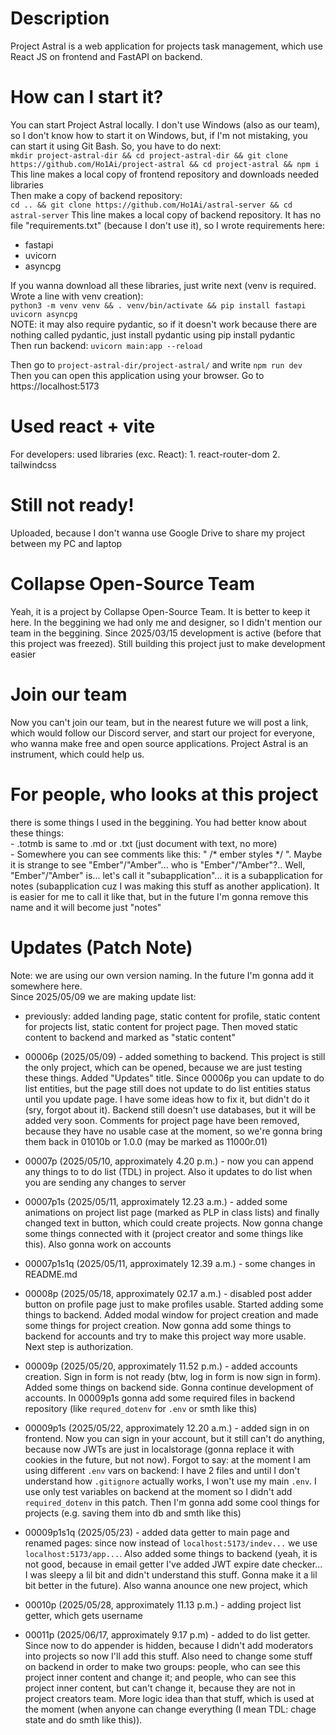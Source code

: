 # Description

Project Astral is a web application for projects task management, which use React JS on frontend and FastAPI on backend. 

# How can I start it?

You can start Project Astral locally. I don't use Windows (also as our team), so I don't know how to start it on Windows, but, if I'm not mistaking, you can start it using Git Bash. So, you have to do next:  
`mkdir project-astral-dir && cd project-astral-dir && git clone https://github.com/Ho1Ai/project-astral && cd project-astral && npm i`  
This line makes a local copy of frontend repository and downloads needed libraries  
Then make a copy of backend repository:  
`cd .. && git clone https://github.com/Ho1Ai/astral-server && cd astral-server`
This line makes a local copy of backend repository. It has no file "requirements.txt" (because I don't use it), so I wrote requirements here:  
- fastapi  
- uvicorn  
- asyncpg  

If you wanna download all these libraries, just write next (venv is required. Wrote a line with venv creation):  
`python3 -m venv venv && . venv/bin/activate && pip install fastapi uvicorn asyncpg`  
NOTE: it may also require pydantic, so if it doesn't work because there are nothing called pydantic, just install pydantic using pip install pydantic  
Then run backend: `uvicorn main:app --reload`

Then go to `project-astral-dir/project-astral/` and write `npm run dev`  
Then you can open this application using your browser. Go to https://localhost:5173



# Used react + vite
For developers: 
    used libraries (exc. React):
        1. react-router-dom
        2. tailwindcss

# Still not ready! 
Uploaded, because I don't wanna use Google Drive to share my project between my PC and laptop

# Collapse Open-Source Team
Yeah, it is a project by Collapse Open-Source Team. It is better to keep it here. In the beggining we had only me and designer, so I didn't mention our team in the beggining.  Since 2025/03/15 development is active (before that this project was freezed). Still building this project just to make development easier

# Join our team
Now you can't join our team, but in the nearest future we will post a link, which would follow our Discord server, and start our project for everyone, who wanna make free and open source applications. Project Astral is an instrument, which could help us.

# For people, who looks at this project
there is some things I used in the beggining. You had better know about these things:  
    - .totmb is same to .md or .txt (just document with text, no more)  
    - Somewhere you can see comments like this: " /* ember styles */ ". Maybe it is strange to see "Ember"/"Amber"... who is "Ember"/"Amber"?.. Well, "Ember"/"Amber" is... let's call it "subapplication"... it is a subapplication for notes (subapplication cuz I was making this stuff as another application). It is easier for me to call it like that, but in the future I'm gonna remove this name and it will become just "notes"

# Updates (Patch Note)
Note: we are using our own version naming. In the future I'm gonna add it somewhere here.  
Since 2025/05/09 we are making update list:
    
- previously: added landing page, static content for profile, static content for projects list, static content for project page. Then moved static content to backend and marked as "static content"
    
- 00006p (2025/05/09) - added something to backend. This project is still the only project, which can be opened, because we are just testing these things. Added "Updates" title. Since 00006p you can update to do list entities, but the page still does not update to do list entities status until you update page. I have some ideas how to fix it, but didn't do it (sry, forgot about it). Backend still doesn't use databases, but it will be added very soon. Comments for project page have been removed, because they have no usable case at the moment, so we're gonna bring them back in 01010b or 1.0.0 (may be marked as 11000r.01)
    
- 00007p (2025/05/10, approximately 4.20 p.m.) - now you can append any things to to do list (TDL) in project. Also it updates to do list when you are sending any changes to server
    
- 00007p1s (2025/05/11, approximately 12.23 a.m.) - added some animations on project list page (marked as PLP in class lists) and finally changed text in button, which could create projects. Now gonna change some things connected with it (project creator and some things like this). Also gonna work on accounts

- 00007p1s1q (2025/05/11, approximately 12.39 a.m.) - some changes in README.md

- 00008p (2025/05/18, approximately 02.17 a.m.) - disabled post adder button on profile page just to make profiles usable. Started adding some things to backend. Added modal window for project creation and made some things for project creation. Now gonna add some things to backend for accounts and try to make this project way more usable. Next step is authorization.

- 00009p (2025/05/20, approximately 11.52 p.m.) - added accounts creation. Sign in form is not ready (btw, log in form is now sign in form). Added some things on backend side. Gonna continue development of accounts. In 00009p1s gonna add some required files in backend repository (like `requred_dotenv` for `.env` or smth like this)

- 00009p1s (2025/05/22, approximately 12.20 a.m.) - added sign in on frontend. Now you can sign in your account, but it still can't do anything, because now JWTs are just in localstorage (gonna replace it with cookies in the future, but not now). Forgot to say: at the moment I am using different `.env` vars on backend: I have 2 files and until I don't understand how `.gitignore` actually works, I won't use my main `.env`. I use only test variables on backend at the moment so I didn't add `required_dotenv` in this patch. Then I'm gonna add some cool things for projects (e.g. saving them into db and smth like this)

- 00009p1s1q (2025/05/23) - added data getter to main page and renamed pages: since now instead of `localhost:5173/indev...` we use `localhost:5173/app...`. Also added some things to backend (yeah, it is not good, because in email getter I've added JWT expire date checker... I was sleepy a lil bit and didn't understand this stuff. Gonna make it a lil bit better in the future). Also wanna anounce one new project, which

- 00010p (2025/05/28, approximately 11.13 p.m.) - adding project list getter, which gets username  

- 00011p (2025/06/17, approximately 9.17 p.m) - added to do list getter. Since now to do appender is hidden, because I didn't add moderators into projects so now I'll add this stuff. Also need to change some stuff on backend in order to make two groups: people, who can see this project inner content and change it; and people, who can see this project inner content, but can't change it, because they are not in project creators team. More logic idea than that stuff, which is used at the moment (when anyone can change everything (I mean TDL: chage state and do smth like this)). 
